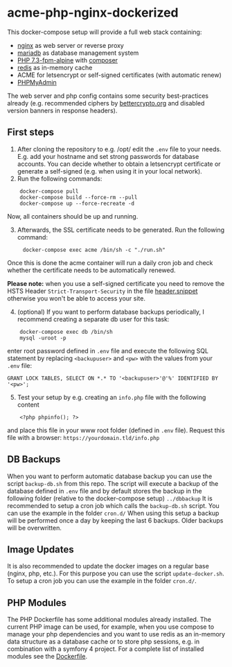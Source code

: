 
# acme-php-nginx-dockerized
This docker-compose setup will provide a full web stack containing:

 - [nginx](https://hub.docker.com/_/nginx/) as web server or reverse proxy
 - [mariadb](https://hub.docker.com/_/mariadb) as database management system
 - [PHP 7.3-fpm-alpine](https://hub.docker.com/_/php/) with [composer](https://hub.docker.com/_/composer)
 - [redis](https://hub.docker.com/_/redis) as in-memory cache
 - ACME for letsencrypt or self-signed certificates (with automatic renew)
 - [PHPMyAdmin](https://hub.docker.com/r/phpmyadmin/phpmyadmin)
 
The web server and php config contains some security best-practices already (e.g. recommended ciphers by [bettercrypto.org](https://bettercrypto.org/#_nginx) and disabled version banners in response headers).

## First steps

 1. After cloning the repository to e.g. /opt/ edit the `.env` file to your needs. E.g. add your hostname and set strong passwords for database accounts. You can decide whether to obtain a letsencrypt certificate or generate a self-signed (e.g. when using it in your local network).
 2. Run the following commands:
```
    docker-compose pull
    docker-compose build --force-rm --pull
    docker-compose up --force-recreate -d  
```
Now, all containers should be up and running.

 3. Afterwards, the SSL certificate needs to be generated. Run the following command:
```
     docker-compose exec acme /bin/sh -c "./run.sh"
```
Once this is done the acme container will run a daily cron job and check whether the certificate needs to be automatically renewed.
 
 **Please note:** when you use a self-signed certificate you need to remove the HSTS Header `Strict-Transport-Security` in the file [header.snippet](https://github.com/developeregrem/acme-php-nginx-dockerized/blob/master/conf/nginx/snippets/header.snippet) otherwise you won't be able to access your site.
 
 4. (optional) If you want to perform database backups periodically, I recommend creating a separate db user for this task:
```
    docker-compose exec db /bin/sh
    mysql -uroot -p
```
 enter root password defined in `.env` file and execute the following SQL statement by replacing `<backupuser>` and `<pw>` with the values from your `.env` file:
 
 ```GRANT LOCK TABLES, SELECT ON *.* TO '<backupuser>'@'%' IDENTIFIED BY '<pw>';```
 
 5. Test your setup by e.g. creating an `info.php` file with the following content
 
```
    <?php phpinfo(); ?>
```

 and place this file in your www root folder (defined in `.env` file).
 Request this file with a browser: `https://yourdomain.tld/info.php`
 
## DB Backups
 When you want to perform automatic database backup you can use the script `backup-db.sh` from this repo.
 The script will execute a backup of the database defined in `.env` file and by default stores the backup in the following folder (relative to the docker-compose setup)
 `../dbbackup`
 It is recommended to setup a cron job which calls the `backup-db.sh` script. You can use the example in the folder `cron.d/`
 When using this setup a backup will be performed once a day by keeping the last 6 backups. Older backups will be overwritten.
 
## Image Updates
It is also recommended to update the docker images on a regular base (nginx, php, etc.). For this purpose you can use the script `update-docker.sh`. To setup a cron job you can use the example in the folder `cron.d/`.

## PHP Modules
The PHP Dockerfile has some additional modules already installed. The current PHP image can be used, for example, when you use compose to manage your php dependencies and you want to use redis as an in-memory data structure as a database cache or to store php sessions, e.g. in combination with a symfony 4 project.
For a complete list of installed modules see the [Dockerfile](https://github.com/developeregrem/acme-php-nginx-dockerized/blob/master/Dockerfiles/php7fpm/Dockerfile).
